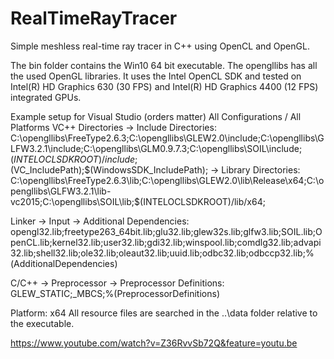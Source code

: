 # RealTimeRayTracer
Simple meshless real-time ray tracer in C++ using OpenCL and OpenGL.

The bin folder contains the Win10 64 bit executable.
The opengllibs has all the used OpenGL libraries.
It uses the Intel OpenCL SDK and tested on Intel(R) HD Graphics 630 (30 FPS) and Intel(R) HD Graphics 4400 (12 FPS) integrated GPUs.

Example setup for Visual Studio (orders matter)
All Configurations / All Platforms
VC++ Directories
	-> Include Directories: C:\opengllibs\FreeType2.6.3;C:\opengllibs\GLEW2.0\include;C:\opengllibs\GLFW3.2.1\include;C:\opengllibs\GLM0.9.7.3;C:\opengllibs\SOIL\include;$(INTELOCLSDKROOT)/include;$(VC_IncludePath);$(WindowsSDK_IncludePath);
	-> 	Library Directories: C:\opengllibs\FreeType2.6.3\lib;C:\opengllibs\GLEW2.0\lib\Release\x64;C:\opengllibs\GLFW3.2.1\lib-vc2015;C:\opengllibs\SOIL\lib;$(INTELOCLSDKROOT)/lib/x64;<different options>

Linker
	-> Input
		-> Additional Dependencies: opengl32.lib;freetype263_64bit.lib;glu32.lib;glew32s.lib;glfw3.lib;SOIL.lib;OpenCL.lib;kernel32.lib;user32.lib;gdi32.lib;winspool.lib;comdlg32.lib;advapi32.lib;shell32.lib;ole32.lib;oleaut32.lib;uuid.lib;odbc32.lib;odbccp32.lib;%(AdditionalDependencies)

C/C++
	-> Preprocessor
		-> Preprocessor Definitions: GLEW_STATIC;_MBCS;%(PreprocessorDefinitions)

Platform: x64
All resource files are searched in the ..\data folder relative to the executable.

https://www.youtube.com/watch?v=Z36RvvSb72Q&feature=youtu.be
